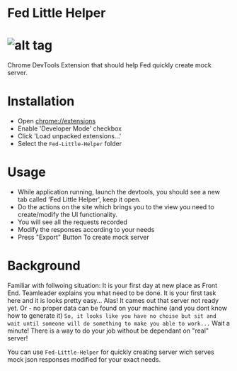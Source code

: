 Fed Little Helper
===
![alt tag](https://github.com/shootermv/Fed-Little-Helper/blob/master/SantaLittleHelper.png)
===
Chrome DevTools Extension that should help Fed quickly create mock server.

Installation
===

 * Open [chrome://extensions](chrome://extensions)
 * Enable 'Developer Mode' checkbox
 * Click 'Load unpacked extensions...'
 * Select the `Fed-Little-Helper` folder

Usage
===

 * While application running, launch the devtools, you should see a new tab called 'Fed Little Helper', keep it open.
 * Do the actions on the site which brings you to the view you need to create/modify the UI functionality.
 * You will see all the requests recorded
 * Modify the responses according to your needs
 * Press "Export" Button To create mock server


Background
===

Familiar with follwoing situation: It is your first day at new place as Front End. 
Teamleader explains you what need to be done.
It is your first task here and it is looks pretty easy...
Alas! It cames out that server not ready yet.
Or - no proper data can be found on your machine (and you dont know how to generate it)
`So, it looks like you have no choise but sit and wait until someone will do something to make you able to work...`
Wait a minute! There is a way to do your job without be dependant on "real" server!

You can use `Fed-Little-Helper` for quickly creating server wich serves mock json responses modified for your exact needs.

 